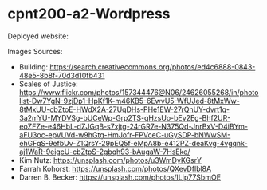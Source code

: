# cpnt200-a2-Wordpress

Deployed website: 

Images Sources:
 - Building: https://search.creativecommons.org/photos/ed4c6888-0843-48e5-8b8f-70d3d10fb431
 - Scales of Justice: https://www.flickr.com/photos/157344476@N06/24626055268/in/photolist-Dw7YgN-9zjDp1-HpKf1K-m46KB5-6EwvU5-WfUJed-8tMxWw-8tMxUU-cbZtoE-HWdX2A-27UqDHs-PHe1EW-27rQnUY-dvrt1q-3a2mYU-MYDVSg-bUCeWp-Grp2TS-qHzsUo-bEv2Eg-Bhf2UR-eoZFZe-e46HbL-dZJGqB-s7xjtg-24rGR7e-N375Qd-JnrBxV-D4iBYm-aFU3oc-epVUVd-w9hGtg-HmJofr-FPVceC-uGySDP-bNWwSM-ehGFgS-9efbUv-Z1QrsY-29pEQ5f-eMpA8b-e412PZ-deaKvg-4vgqnk-aj1WaR-9eigcU-cbZtpS-2gbqh93-bAugaW-7HsEke/
 - Kim Nutz: https://unsplash.com/photos/u3WmDyKGsrY
 - Farrah Kohorst: https://unsplash.com/photos/QXevDflbl8A
 - Darren B. Becker: https://unsplash.com/photos/ILip77SbmOE
